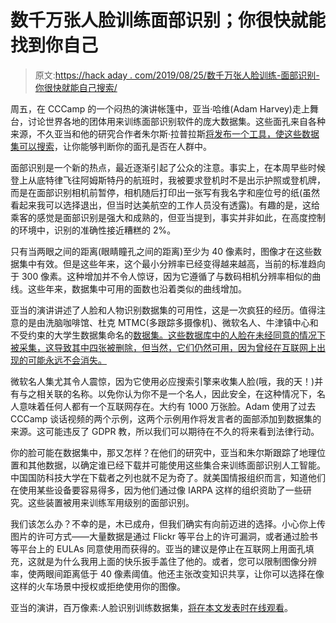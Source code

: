 # 数千万张人脸训练面部识别；你很快就能找到你自己

> 原文:[https://hack aday . com/2019/08/25/数千万张人脸训练-面部识别-你很快就能自己搜索/](https://hackaday.com/2019/08/25/the-tens-of-millions-of-faces-training-facial-recognition-youll-soon-be-able-to-search-for-yourself/)

周五，在 CCCamp 的一个闷热的演讲帐篷中，亚当·哈维(Adam Harvey)走上舞台，讨论世界各地的团体用来训练面部识别软件的庞大数据集。这些面孔来自各种来源，不久亚当和他的研究合作者朱尔斯·拉普拉斯[将发布一个工具，使这些数据集可以搜索](https://megapixels.cc)，让你能够判断你的面孔是否在人群中。

面部识别是一个新的热点，最近逐渐引起了公众的注意。事实上，在本周早些时候登上从底特律飞往阿姆斯特丹的航班时，我被要求登机时不是出示护照或登机牌，而是在面部识别相机前暂停，相机随后打印出一张写有我名字和座位号的纸(虽然看起来我可以选择退出，但当时达美航空的工作人员没有透露)。有趣的是，这给乘客的感觉是面部识别是强大和成熟的，但亚当提到，事实并非如此，在高度控制的环境中，识别的准确性接近糟糕的 2%。

只有当两眼之间的距离(眼睛瞳孔之间的距离)至少为 40 像素时，图像才在这些数据集中有效。但是这些年来，这个最小分辨率已经变得越来越高，当前的标准趋向于 300 像素。这种增加并不令人惊讶，因为它遵循了与数码相机分辨率相似的曲线。这些年来，数据集中可用的面数也沿着类似的曲线增加。

亚当的演讲讲述了人脸和人物识别数据集的可用性，这是一次疯狂的经历。值得注意的是由洗脑咖啡馆、杜克 MTMC(多跟踪多摄像机)、微软名人、牛津镇中心和不受约束的大学生数据集命名的[数据集。这些数据库中的人脸在未经同意的情况下被采集，这导致其中四张被删除，但当然，它们仍然可用，因为曾经在互联网上出现的可能永远不会消失。](https://megapixels.cc/datasets/)

微软名人集尤其令人震惊，因为它使用必应搜索引擎来收集人脸(哦，我的天！)并有与之相关联的名称。以免你认为你不是一个名人，因此安全，在这种情况下，名人意味着任何人都有一个互联网存在。大约有 1000 万张脸。Adam 使用了过去 CCCamp 谈话视频的两个示例，这两个示例用作将发言者的面部添加到数据集的来源。这可能违反了 GDPR 教，所以我们可以期待在不久的将来看到法律行动。

你的脸可能在数据集中，那又怎样？在他们的研究中，亚当和朱尔斯跟踪了地理位置和其他数据，以确定谁已经下载并可能使用这些集合来训练面部识别人工智能。中国国防科技大学在下载者之列也就不足为奇了。就美国情报组织而言，知道他们在使用某些设备要容易得多，因为他们通过像 IARPA 这样的组织资助了一些研究。这些装置被用来训练军用级别的面部识别。

我们该怎么办？不幸的是，木已成舟，但我们确实有向前迈进的选择。小心你上传图片的许可方式——大量数据是通过 Flickr 等平台上的许可漏洞，或者通过脸书等平台上的 EULAs 同意使用而获得的。亚当的建议是停止在互联网上用面孔填充，这就是为什么我用上面的快乐扳手盖住了他的。或者，您可以限制图像分辨率，使两眼间距离低于 40 像素阈值。他还主张改变知识共享，让你可以选择在像这样的火车场景中授权或拒绝使用你的图像。

亚当的演讲，百万像素:人脸识别训练数据集，[将在本文发表时在线观看](https://media.ccc.de/c/camp2019)。